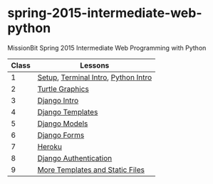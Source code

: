 spring-2015-intermediate-web-python
===================================

MissionBit Spring 2015 Intermediate Web Programming with Python

Class | Lessons
------|--------
  1   | [Setup](lessons/00setup.md), [Terminal Intro](lessons/01terminal.md), [Python Intro](lessons/02python.md)
  2   | [Turtle Graphics](lessons/03turtle.md)
  3   | [Django Intro](lessons/04django_intro.md)
  4   | [Django Templates](lessons/05django_templates.md)
  5   | [Django Models](lessons/06django_models.md)
  6   | [Django Forms](lessons/07django_forms.md)
  7   | [Heroku](lessons/08heroku.md)
  8   | [Django Authentication](lessons/09django_auth.md)
  9   | [More Templates and Static Files](lessons/10templates_and_static_files.md)
